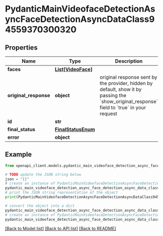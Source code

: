 # PydanticMainVideofaceDetectionAsyncFaceDetectionAsyncDataClass94559370300320


## Properties

Name | Type | Description | Notes
------------ | ------------- | ------------- | -------------
**faces** | [**List[VideoFace]**](VideoFace.md) |  | [optional] 
**original_response** | **object** | original response sent by the provider, hidden by default, show it by passing the &#x60;show_original_response&#x60; field to &#x60;true&#x60; in your request | [optional] 
**id** | **str** |  | 
**final_status** | [**FinalStatusEnum**](FinalStatusEnum.md) |  | 
**error** | **object** |  | [optional] 

## Example

```python
from openapi_client.models.pydantic_main_videoface_detection_async_face_detection_async_data_class94559370300320 import PydanticMainVideofaceDetectionAsyncFaceDetectionAsyncDataClass94559370300320

# TODO update the JSON string below
json = "{}"
# create an instance of PydanticMainVideofaceDetectionAsyncFaceDetectionAsyncDataClass94559370300320 from a JSON string
pydantic_main_videoface_detection_async_face_detection_async_data_class94559370300320_instance = PydanticMainVideofaceDetectionAsyncFaceDetectionAsyncDataClass94559370300320.from_json(json)
# print the JSON string representation of the object
print(PydanticMainVideofaceDetectionAsyncFaceDetectionAsyncDataClass94559370300320.to_json())

# convert the object into a dict
pydantic_main_videoface_detection_async_face_detection_async_data_class94559370300320_dict = pydantic_main_videoface_detection_async_face_detection_async_data_class94559370300320_instance.to_dict()
# create an instance of PydanticMainVideofaceDetectionAsyncFaceDetectionAsyncDataClass94559370300320 from a dict
pydantic_main_videoface_detection_async_face_detection_async_data_class94559370300320_form_dict = pydantic_main_videoface_detection_async_face_detection_async_data_class94559370300320.from_dict(pydantic_main_videoface_detection_async_face_detection_async_data_class94559370300320_dict)
```
[[Back to Model list]](../README.md#documentation-for-models) [[Back to API list]](../README.md#documentation-for-api-endpoints) [[Back to README]](../README.md)


